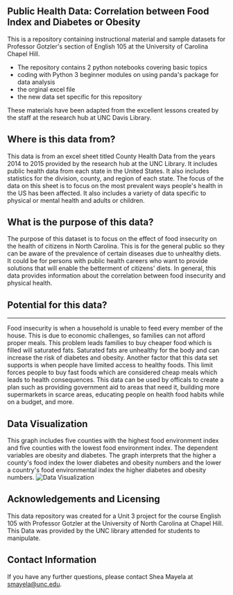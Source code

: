 ## Public Health Data: Correlation between Food Index and Diabetes or Obesity
This is a repository containing instructional material and sample datasets for Professor Gotzler's section of English 105 at the University of Carolina Chapel Hill.
- The repository contains 2 python notebooks covering basic topics
- coding with Python 3 beginner modules on using panda's package for data analysis
- the orginal excel file
- the new data set specific for this repository

These materials have been adapted from the excellent lessons created by the staff at the research hub at UNC Davis Library.

## Where is this data from?
This data is from an excel sheet titled County Health Data from the years 2014 to 2015 provided by the research hub at the UNC Library. It includes public health data from each state in the United States. It also includes statistics for the division, county, and region of each state. The focus of the data on this sheet is to focus on the most prevalent ways people's health in the US has been affected. It also includes a variety of data specific to physical or mental health and adults or children.

## What is the purpose of this data?
The purpose of this dataset is to focus on the effect of food insecurity on the health of citizens in North Carolina. This is for the general public so they can be aware of the prevalence of certain diseases due to unhealthy diets. It could be for persons with public health careers who want to provide solutions that will enable the betterment of citizens' diets. In general, this data provides information about the correlation between food insecurity and physical health.

## Potential for this data?
--- 
Food insecurity is when a household is unable to feed every member of the house. This is due to economic challenges, so families can not afford proper meals. This problem leads families to buy cheaper food which is filled will saturated fats. Saturated fats are unhealthy for the body and can increase the risk of diabetes and obesity. Another factor that this data set supports is when people have limited access to healthy foods. This limit forces people to buy fast foods which are considered cheap meals which leads to health consequences. This data can be used by officals to create a plan such as providing government aid to areas that need it, building more supermarkets in scarce areas, educating people on health food habits while on a budget, and more.

## Data Visualization
This graph includes five counties with the highest food environment index and five counties with the lowest food environment index. The dependent variables are obesity and diabetes. The graph interprets that the higher a county's food index the lower diabetes and obesity numbers and the lower a country's food environmental index the higher diabetes and obesity numbers.
![Data Visualization](https://user-images.githubusercontent.com/118216082/204191307-8a88a536-a7c2-4729-bdac-464cffad4125.png)
## Acknowledgements and Licensing
This data repository was created for a Unit 3 project for the course English 105 with Professor Gotzler at the University of North Carolina at Chapel Hill. This Data was provided by the UNC library attended for students to manipulate. 
## Contact Information
If you have any further questions, please contact Shea Mayela at smayela@unc.edu.
